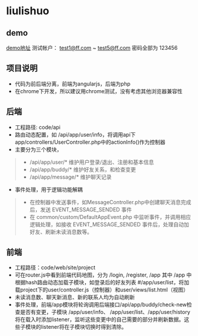 # liulishuo

## demo
[demo地址](http://121.42.45.187/site/#/login)
测试帐户：
test1@ff.com ~ test5@ff.com
密码全部为 123456

## 项目说明
+ 代码为前后端分离，前端为angularjs，后端为php
+ 在chrome下开发，所以建议用chrome测试，没有考虑其他浏览器兼容性

## 后端
+ 工程路径: code/api
+ 路由动态配置，如 /api/app/user/info，将调用api下app/controllers/UserController.php中的actionInfo()作为控制器
+ 主要分为三个模块，
>* /api/app/user/* 维护用户登录/退出、注册和基本信息
>* /api/app/buddy/* 维护好友关系，和检查变更
>* /api/app/message/* 维护聊天记录
+ 事件处理，用于逻辑功能解耦
>* 在控制器中发送事件，如MessageController.php中创建聊天消息完成后，发送 EVENT_MESSAGE_SENDED 事件
>* 在 common/custom/DefaultAppEvent.php 中监听事件，并调用相应逻辑处理，如接收 EVENT_MESSAGE_SENDED 事件后，处理自动加好友、刷新未读消息数等。

## 前端
+ 工程路径：code/web/site/project
+ 可在router.js中看到前端代码地图，分为 /login, /register, /app
其中 /app 中根据hash路由动态加载子模块，如登录后的好友列表 #/app/user/list，将加载project下的user/controller.js（控制器）和user/views/list.html（视图）
+ 未读消息数、聊天新消息、新的联系人均为自动刷新
+ 事件处理，前端/app模块将轮询调用后端接口/api/app/buddy/check-new检查是否有变更，子模块 /app/user/info、 /app/user/list、/app/user/history将在载入时添加listener，监听这些变更中的自己需要的部分并刷新数据。这些子模块的listener将在子模块切换时得到清除。
